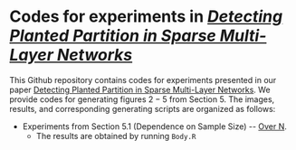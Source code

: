 # Codes for experiments in [*Detecting Planted Partition in Sparse Multi-Layer Networks*](https://arxiv.org/abs/2209.07554)
This Github repository contains codes for experiments presented in our paper [Detecting Planted Partition in Sparse Multi-Layer Networks](https://arxiv.org/abs/2209.07554). We provide codes for generating figures $2-5$ from Section 5. The images, results, and corresponding generating scripts are organized as follows:

* Experiments from Section 5.1 (Dependence on Sample Size) -- [Over N](https://github.com/anirbanc96/Sparse-MCSBM/tree/main/Over%20N).
  * The results are obtained by running `Body.R`
